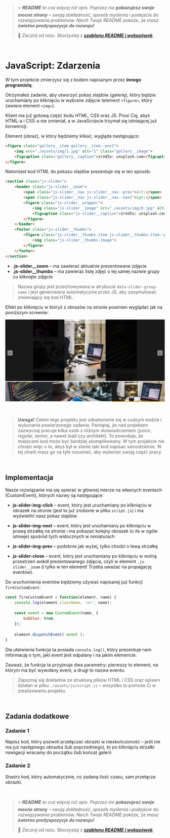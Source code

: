 > ⭐ ***README** to coś więcej niż opis. Poprzez nie **pokazujesz swoje mocne strony** – swoją dokładność, sposób myślenia i podejście do rozwiązywania problemów. Niech Twoje README pokaże, że masz **świetne predyspozycje do rozwoju!***
> 
> 🎁 *Zacznij od razu. Skorzystaj z **[szablonu README i wskazówek](https://github.com/devmentor-pl/readme-template)**.* 

&nbsp;



# JavaScript: Zdarzenia

W tym projekcie zmierzysz się z kodem napisanym przez **innego programistę**.

Otrzymałeś zadanie, aby utworzyć pokaz slajdów (galerię), który będzie uruchamiany po kliknięciu w wybrane zdjęcie (element `<figure>`, który zawiera element `<img>`). 

Klient ma już gotową część kodu HTML, CSS oraz JS.
Prosi Cię, abyś HTML-a i CSS-a nie zmieniał, a w JavaScripcie trzymał się istniejącej już konwencji.

Element (obraz), w który będziemy klikać, wygląda następująco:

```html
<figure class="gallery__item gallery__item--pos1">
    <img src="./assets/img/1.jpg" alt="1" class="gallery__image">
    <figcaption class="gallery__caption">źródło: unsplash.com</figcaption>
</figure>
```

Natomiast kod HTML do pokazu slajdów prezentuje się w ten sposób:

```html
<section class="js-slider">
    <header class="js-slider__zoom">
        <span class="js-slider__nav js-slider__nav--prev">&lt;</span>
        <span class="js-slider__nav js-slider__nav--next">&gt;</span>
        <figure class="js-slider__wrapper">
            <img class="js-slider__image" src="./assets/img/6.jpg" alt="1">
            <figcaption class="js-slider__caption">źródło: unsplash.com</figcaption>
        </figure>
    </header>
    <footer class="js-slider__thumbs">
        <figure class="js-slider__thumbs-item js-slider__thumbs-item--prototype">
            <img class="js-slider__thumbs-image">
        </figure>
    </footer>
</section>
```

* **.js-slider__zoom** – ma zawierać aktualnie prezentowane zdjęcie
* **.js-slider__thumbs** – ma zawierać listę zdjęć o tej samej nazwie grupy co kliknięte zdjęcie

> Nazwa grupy jest przechowywana w atrybucie `data-slider-group-name` i jest generowana automatycznie przez JS, aby zasymulować zmieniający się kod HTML. 

Efekt po kliknięciu w któryś z obrazów na stronie powinien wyglądać jak na poniższym screenie:

![](./assets/img/img1.png)

&nbsp;

> **Uwaga!** Celem tego projektu jest odnalezienie się w cudzym kodzie i wykonanie powierzonego zadania. Pamiętaj, że nad projektem zazwyczaj pracuje kilka osób z różnym doświadczeniem (junior, regular, senior, a nawet lead czy architekt). To powoduje, że miejscami kod może być bardziej skomplikowany. W tym projekcie nie chodzi więc o to, abyś był w stanie taki kod napisać samodzielnie. W tej chwili masz go na tyle rozumieć, aby wykonać swoją część pracy.

&nbsp;

## Implementacja

Nasze rozwiązanie ma się opierać w głównej mierze na własnych eventach (CustomEvent), których nazwy są następujące:

* **js-slider-img-click** – event, który jest uruchamiany po kliknięciu w obrazek na stronie (jest to już zrobione w pliku `script.js`) i ma wyświetlić nasz pokaz slajdów

* **js-slider-img-next** – event, który jest uruchamiany po kliknięciu w prawą strzałkę na stronie i ma pokazać kolejny obrazek (o ile w ogóle istnieje) spośród tych widocznych w miniaturach

* **js-slider-img-prev** – podobnie jak wyżej, tylko chodzi o lewą strzałkę

* **js-slider-close** – event, który jest uruchamiany po kliknięciu w wolną przestrzeń wokół prezentowanego zdjęcia, czyli w element `.js-slider__zoom` (i tylko w ten element! Trzeba uważać na propagację eventów).

Do uruchomienia eventów będziemy używać napisanej już funkcji `fireCustomEvent`:

```javascript
const fireCustomEvent = function(element, name) {
    console.log(element.className, '=>', name);

    const event = new CustomEvent(name, {
        bubbles: true,
    });

    element.dispatchEvent( event );
}
```

Dla ułatwienia funkcja ta posiada `console.log()`, który prezentuje nam informację o tym, jaki event jest odpalany i na jakim elemencie.

Zauważ, że funkcja ta przyjmuje dwa parametry: pierwszy to element, na którym ma być wywołany event, a drugi to nazwa eventu.

> Zapoznaj się dokładnie ze strukturą plików HTML i CSS oraz opisem działań w pliku `./assets/js/script.js` – wszystko to pomoże Ci w zrealizowaniu projektu.

&nbsp;

## Zadania dodatkowe

### Zadanie 1

Napisz kod, który pozwoli przełączać obrazki w nieskończoność – jeśli nie ma już następnego obrazka (lub poprzedniego), to po kliknięciu strzałki nawigacji wracamy do początku (lub końca) galerii.

### Zadanie 2

Stwórz kod, który automatycznie, co zadaną ilość czasu, sam przełącza obrazki.



&nbsp;

> ⭐ ***README** to coś więcej niż opis. Poprzez nie **pokazujesz swoje mocne strony** – swoją dokładność, sposób myślenia i podejście do rozwiązywania problemów. Niech Twoje README pokaże, że masz **świetne predyspozycje do rozwoju!***
> 
> 🎁 *Zacznij od razu. Skorzystaj z **[szablonu README i wskazówek](https://github.com/devmentor-pl/readme-template)**.* 
